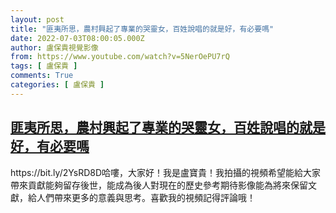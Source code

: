 ```yaml
---
layout: post
title: "匪夷所思，農村興起了專業的哭靈女，百姓說唱的就是好，有必要嗎"
date: 2022-07-03T08:00:05.000Z
author: 盧保貴視覺影像
from: https://www.youtube.com/watch?v=5NerOePU7rQ
tags: [ 盧保貴 ]
comments: True
categories: [ 盧保貴 ]
---
```

<!--1656835205000-->
[匪夷所思，農村興起了專業的哭靈女，百姓說唱的就是好，有必要嗎](https://www.youtube.com/watch?v=5NerOePU7rQ)
------

<div>
https://bit.ly/2YsRD8D哈嘍，大家好！我是盧寶貴！我拍攝的視頻希望能給大家帶來貢獻能夠留存後世，能成為後人對現在的歷史參考期待影像能為將來保留文獻，給人們帶來更多的意義與思考。喜歡我的視頻記得評論哦！
</div>
